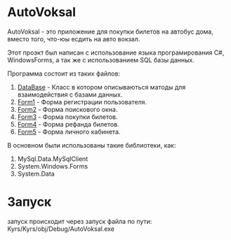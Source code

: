# AutoVoksal

AutoVoksal - это приложение для покупки билетов на автобус дома, вместо того, что-юы есдить на авто вокзал.

Этот проэкт был написан с использование языка програмирования C#, WindowsForms, а так же с использованием SQL базы данных.

Программа состоит из таких файлов: 
 1. [DataBase](./Kyrs/Kyrs/DataBase.cs) - Класс в котором описываються матоды для взаимодействия с базами данных.
 2. [Form1](./Kyrs/Kyrs/Form1.cs) - Форма регистрации пользователя.
 3. [Form2](./Kyrs/Kyrs/Form2.cs) - Форма поискового окна.
 4. [Form3](./Kyrs/Kyrs/Form3.cs) - Форма покупки билетов.
 5. [Form4](./Kyrs/Kyrs/Form4.cs) - Форма рефанда билетов.
 6. [Form5](./Kyrs/Kyrs/Form5.cs) - Форма личного кабинета.

В основном были использованы такие библиотеки, как:
 1. MySql.Data.MySqlClient
 2. System.Windows.Forms
 3. System.Data
 
 
# Запуск 

 запуск происходит через запуск файла по пути: Kyrs/Kyrs/obj/Debug/AutoVoksal.exe
